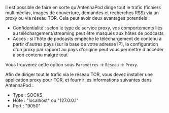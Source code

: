 Il est possible de faire en sorte qu'AntennaPod dirige tout le trafic (fichiers
multimédias, images de couverture, demandes et recherches RSS) via un proxy ou
via réseau TOR. Cela peut avoir deux avantages potentiels :

- Confidentialité : selon le type de service proxy, vos comportements liés au
téléchargement/streaming peut être masqués aux hôtes de podcasts
- Accès : si l'hôte de podcasts empêche le téléchargement de contenu à partir
d'autres pays (sur la base de votre adresse IP), la configuration d'un proxy par
rapport au pays d'origine peut vous permettre d'accéder à son contenu malgré
tout

Vous trouverez cette option sous `Paramètres` → `Réseau` → `Proxy`.

Afin de diriger tout le trafic via le réseau TOR, vous devez installer une
application proxy pour TOR, et fournir les informations suivantes dans
AntennaPod :

- Type : SOCKS
- Hôte : "localhost" ou "127.0.0.1"
- Port : "9050"
